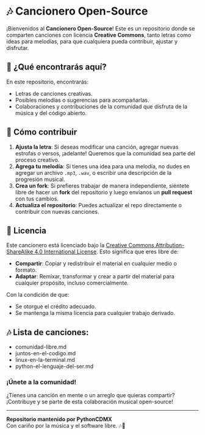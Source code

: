 # 🎶 Cancionero Open-Source

¡Bienvenidos al **Cancionero Open-Source**! Este es un repositorio donde se comparten canciones con licencia **Creative Commons**, tanto letras como ideas para melodías, para que cualquiera pueda contribuir, ajustar y disfrutar.

## 🎤 ¿Qué encontrarás aquí?
En este repositorio, encontrarás:
- Letras de canciones creativas.
- Posibles melodías o sugerencias para acompañarlas.
- Colaboraciones y contribuciones de la comunidad que disfruta de la música y del código abierto.

## 📝 Cómo contribuir
1. **Ajusta la letra**: Si deseas modificar una canción, agregar nuevas estrofas o versos, ¡adelante! Queremos que la comunidad sea parte del proceso creativo.
2. **Agrega tu melodía**: Si tienes una idea para una melodía, no dudes en agregar un archivo `.mp3`, `.wav`, o escribir una descripción de la progresión musical.
3. **Crea un fork**: Si prefieres trabajar de manera independiente, siéntete libre de hacer un **fork** del repositorio y luego envíanos un **pull request** con tus cambios.
4. **Actualiza el repositorio**: Puedes actualizar el repo directamente o contribuir con nuevas canciones.

## 📜 Licencia
Este cancionero está licenciado bajo la [Creative Commons Attribution-ShareAlike 4.0 International License](https://creativecommons.org/licenses/by-sa/4.0/). Esto significa que eres libre de:
- **Compartir**: Copiar y redistribuir el material en cualquier medio o formato.
- **Adaptar**: Remixar, transformar y crear a partir del material para cualquier propósito, incluso comercialmente.

Con la condición de que:
- Se otorgue el crédito adecuado.
- Se mantenga la misma licencia para cualquier trabajo derivado.

## 🎶 Lista de canciones:
- comunidad-libre.md
- juntos-en-el-codigo.md
- linux-en-la-terminal.md
- python-el-lenguaje-del-ser.md

### ¡Únete a la comunidad!
¿Tienes una canción en mente o un arreglo que quieras compartir? ¡Contribuye y se parte de esta colaboración musical open-source!

---

**Repositorio mantenido por PythonCDMX**  
Con cariño por la música y el software libre. 🎶🐧
